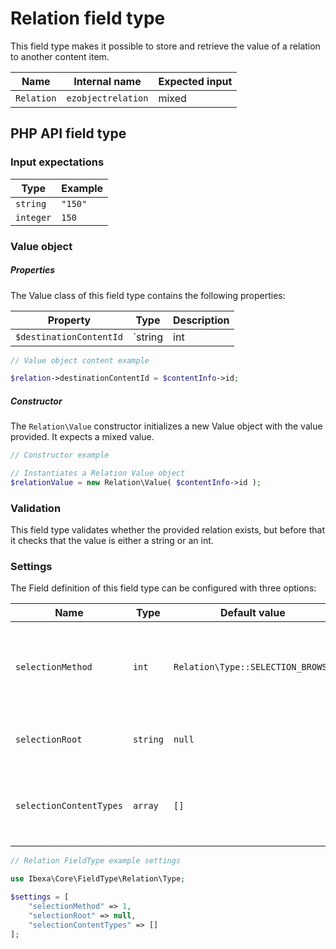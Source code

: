 # Relation field type

This field type makes it possible to store and retrieve the value of a relation to another content item.

| Name       | Internal name      | Expected input |
|------------|--------------------|----------------|
| `Relation` | `ezobjectrelation` | mixed        |

## PHP API field type

### Input expectations

|Type|Example|
|------|------|
|`string`|`"150"`|
|`integer`|`150`|

### Value object

##### Properties

The Value class of this field type contains the following properties:

| Property|Type| Description|
|---------|-----|-----------|
| `$destinationContentId` | `string|int|null` | This property is used to store the value provided, which represents the related content. |

``` php
// Value object content example

$relation->destinationContentId = $contentInfo->id;
```

##### Constructor

The `Relation\Value` constructor initializes a new Value object with the value provided. It expects a mixed value.

``` php
// Constructor example

// Instantiates a Relation Value object
$relationValue = new Relation\Value( $contentInfo->id );
```

### Validation

This field type validates whether the provided relation exists, but before that it checks that the value is either a string or an int.

### Settings

The Field definition of this field type can be configured with three options:

|Name|Type|Default value|Description|
|------|------|------|------|
|`selectionMethod`|`int`|`Relation\Type::SELECTION_BROWSE`| *This setting is not implemented yet, only one selection method is available.* |
|`selectionRoot`|`string`|`null`|This setting defines the selection root.|
|`selectionContentTypes`|`array`|`[]`|An array of content type IDs that are allowed for related Content.|

``` php
// Relation FieldType example settings

use Ibexa\Core\FieldType\Relation\Type;

$settings = [
    "selectionMethod" => 1,
    "selectionRoot" => null,
    "selectionContentTypes" => []
];
```
